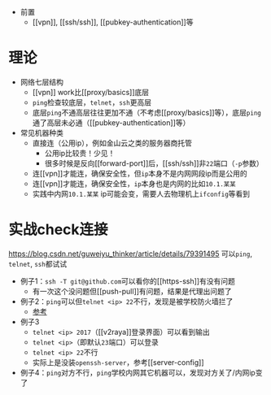 - 前置
  - [[vpn]], [[ssh/ssh]], [[pubkey-authentication]]等
# 理论
- 网络七层结构
  - [[vpn]] work比[[proxy/basics]]底层
  - `ping`检查较底层，`telnet`，`ssh`更高层
  - 底层`ping`不通高层往往更加不通（不考虑[[proxy/basics]]等），底层`ping`通了高层未必通（[[pubkey-authentication]]等）
- 常见机器种类
  - 直接连（公用ip），例如金山云之类的服务器商托管
    - 公用ip比较贵！少见！
    - 很多时候是反向[[forward-port]]后，[[ssh/ssh]]非`22`端口（`-p`参数）
  - 连[[vpn]]才能连，确保安全性，但`ip`本身不是内网网段ip而是公用的
  - 连[[vpn]]才能连，确保安全性，`ip`本身也是内网的比如`10.1.某某`
  - 实践中内网`10.1.某某` ip可能会变，需要人去物理机上`ifconfig`等看到
# 实战check连接
https://blog.csdn.net/guweiyu_thinker/article/details/79391495
可以`ping`, `telnet`, `ssh`都试试
- 例子1：`ssh -T git@github.com`可以看你的[[https-ssh]]有没有问题
  - 有一次这个没问题但[[push-pull]]有问题，结果是代理出问题了
- 例子2：`ping`可以但`telnet <ip> 22`不行，发现是被学校防火墙拦了
  - [参考](https://bobcares.com/blog/telnet-connection-refused-by-remote-host/)
- 例子3
  - `telnet <ip> 2017`（[[v2raya]]登录界面）可以看到输出
  - `telnet <ip>`（即默认`23`端口）可以登录
  - `telnet <ip> 22`不行
  - 实际上是没装`openssh-server`，参考[[server-config]]
- 例子4：`ping`对方不行，`ping`学校内网其它机器可以，发现对方关了/内网ip变了